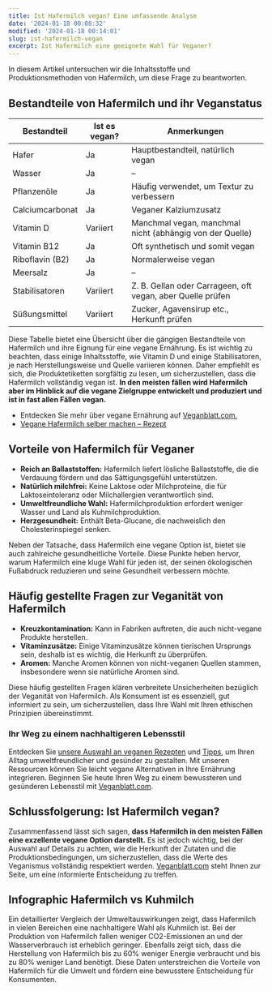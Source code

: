 ```yaml
---
title: Ist Hafermilch vegan? Eine umfassende Analyse
date: '2024-01-18 00:08:32'
modified: '2024-01-18 00:14:01'
slug: ist-hafermilch-vegan
excerpt: Ist Hafermilch eine geeignete Wahl für Veganer?
---
```


In diesem Artikel untersuchen wir die Inhaltsstoffe und Produktionsmethoden von Hafermilch, um diese Frage zu beantworten.

## Bestandteile von Hafermilch und ihr Veganstatus

| Bestandteil | Ist es vegan? | Anmerkungen |
|------------|---------------|-------------|
| Hafer | Ja | Hauptbestandteil, natürlich vegan |
| Wasser | Ja | – |
| Pflanzenöle | Ja | Häufig verwendet, um Textur zu verbessern |
| Calciumcarbonat | Ja | Veganer Kalziumzusatz |
| Vitamin D | Variiert | Manchmal vegan, manchmal nicht (abhängig von der Quelle) |
| Vitamin B12 | Ja | Oft synthetisch und somit vegan |
| Riboflavin (B2) | Ja | Normalerweise vegan |
| Meersalz | Ja | – |
| Stabilisatoren | Variiert | Z. B. Gellan oder Carrageen, oft vegan, aber Quelle prüfen |
| Süßungsmittel | Variiert | Zucker, Agavensirup etc., Herkunft prüfen |

Diese Tabelle bietet eine Übersicht über die gängigen Bestandteile von Hafermilch und ihre Eignung für eine vegane Ernährung. Es ist wichtig zu beachten, dass einige Inhaltsstoffe, wie Vitamin D und einige Stabilisatoren, je nach Herstellungsweise und Quelle variieren können. Daher empfiehlt es sich, die Produktetiketten sorgfältig zu lesen, um sicherzustellen, dass die Hafermilch vollständig vegan ist. **In den meisten fällen wird Hafermilch aber im Hinblick auf die vegane Zielgruppe entwickelt und produziert und ist in fast allen Fällen vegan.**

*   Entdecken Sie mehr über vegane Ernährung auf [Veganblatt.com.](https://www.veganblatt.com/)
*   [Vegane Hafermilch selber machen – Rezept](https://www.veganblatt.com/selbstgemachte-hafermilch-rohkost)

## Vorteile von Hafermilch für Veganer

*   **Reich an Ballaststoffen:** Hafermilch liefert lösliche Ballaststoffe, die die Verdauung fördern und das Sättigungsgefühl unterstützen.
*   **Natürlich milchfrei:** Keine Laktose oder Milchproteine, die für Laktoseintoleranz oder Milchallergien verantwortlich sind.
*   **Umweltfreundliche Wahl:** Hafermilchproduktion erfordert weniger Wasser und Land als Kuhmilchproduktion.
*   **Herzgesundheit:** Enthält Beta-Glucane, die nachweislich den Cholesterinspiegel senken.

Neben der Tatsache, dass Hafermilch eine vegane Option ist, bietet sie auch zahlreiche gesundheitliche Vorteile. Diese Punkte heben hervor, warum Hafermilch eine kluge Wahl für jeden ist, der seinen ökologischen Fußabdruck reduzieren und seine Gesundheit verbessern möchte.

## Häufig gestellte Fragen zur Veganität von Hafermilch

*   **Kreuzkontamination:** Kann in Fabriken auftreten, die auch nicht-vegane Produkte herstellen.
*   **Vitaminzusätze:** Einige Vitaminzusätze können tierischen Ursprungs sein, deshalb ist es wichtig, die Herkunft zu überprüfen.
*   **Aromen:** Manche Aromen können von nicht-veganen Quellen stammen, insbesondere wenn sie natürliche Aromen sind.

Diese häufig gestellten Fragen klären verbreitete Unsicherheiten bezüglich der Veganität von Hafermilch. Als Konsument ist es essenziell, gut informiert zu sein, um sicherzustellen, dass Ihre Wahl mit Ihren ethischen Prinzipien übereinstimmt.

### Ihr Weg zu einem nachhaltigeren Lebensstil

Entdecken Sie [unsere Auswahl an veganen Rezepten](https://www.veganblatt.com/rezepte) und [Tipps](https://www.veganblatt.com/leben), um Ihren Alltag umweltfreundlicher und gesünder zu gestalten. Mit unseren Ressourcen können Sie leicht vegane Alternativen in Ihre Ernährung integrieren. Beginnen Sie heute Ihren Weg zu einem bewussteren und gesünderen Lebensstil mit [Veganblatt.com](https://www.veganblatt.com/).

## Schlussfolgerung: Ist Hafermilch vegan?

Zusammenfassend lässt sich sagen, **dass Hafermilch in den meisten Fällen eine exzellente vegane Option darstellt.** Es ist jedoch wichtig, bei der Auswahl auf Details zu achten, wie die Herkunft der Zutaten und die Produktionsbedingungen, um sicherzustellen, dass die Werte des Veganismus vollständig respektiert werden. [Veganblatt.com](https://www.veganblatt.com/) steht Ihnen zur Seite, um eine informierte Entscheidung zu treffen.

## Infographic Hafermilch vs Kuhmilch

[<!-- Image removed (no copyright): hafermilch-vs-kuhmilch-infographic-subplots-768x480.png -->](https://www.veganblatt.com/i/hafermilch-vs-kuhmilch-infographic-subplots.png) Ein detaillierter Vergleich der Umweltauswirkungen zeigt, dass Hafermilch in vielen Bereichen eine nachhaltigere Wahl als Kuhmilch ist. Bei der Produktion von Hafermilch fallen weniger CO2-Emissionen an und der Wasserverbrauch ist erheblich geringer. Ebenfalls zeigt sich, dass die Herstellung von Hafermilch bis zu 60% weniger Energie verbraucht und bis zu 80% weniger Land benötigt. Diese Daten unterstreichen die Vorteile von Hafermilch für die Umwelt und fördern eine bewusstere Entscheidung für Konsumenten.
